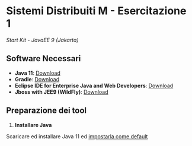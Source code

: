 # Sistemi Distribuiti M - Esercitazione 1

_Start Kit - JavaEE 9 (Jakarta)_

## Software Necessari
- **Java 11**: [Download](https://www.oracle.com/it/java/technologies/javase/jdk11-archive-downloads.html)
- **Gradle**: [Download](https://gradle.org/install/)
- **Eclipse IDE for Enterprise Java and Web Developers**: [Download](https://www.eclipse.org/downloads/download.php?file=/oomph/epp/2021-12/R/eclipse-inst-jre-win64.exe)
- **Jboss with JEE9 (WildFly)**: [Download](https://github.com/wildfly/wildfly/releases/download/26.0.1.Final/wildfly-preview-26.0.1.Final.zip)

## Preparazione dei tool
1. **Installare Java**

Scaricare ed installare Java 11 ed [impostarla come default](https://www.java.com/it/download/help/path.html)
